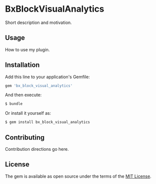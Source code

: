 # BxBlockVisualAnalytics
Short description and motivation.

## Usage
How to use my plugin.

## Installation
Add this line to your application's Gemfile:

```ruby
gem 'bx_block_visual_analytics'
```

And then execute:
```bash
$ bundle
```

Or install it yourself as:
```bash
$ gem install bx_block_visual_analytics
```

## Contributing
Contribution directions go here.

## License
The gem is available as open source under the terms of the [MIT License](https://opensource.org/licenses/MIT).
